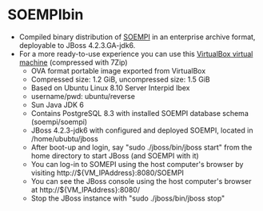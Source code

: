 SOEMPIbin
=========

* Compiled binary distribution of [SOEMPI](http://github.com/MrCsabaToth/SOEMPI/) in an enterprise archive format, deployable to JBoss 4.2.3.GA-jdk6.
* For a more ready-to-use experience you can use this [VirtualBox virtual machine](http://hiplab.org/projects/soempi/bin/SOEMPIVM.7z) (compressed with 7Zip)
  * OVA format portable image exported from VirtualBox
  * Compressed size: 1.2 GiB, uncompressed size: 1.5 GiB
  * Based on Ubuntu Linux 8.10 Server Interpid Ibex
  * username/pwd: ubuntu/reverse
  * Sun Java JDK 6
  * Contains PostgreSQL 8.3 with installed SOEMPI database schema (soempi/soempi)
  * JBoss 4.2.3-jdk6 with configured and deployed SOEMPI, located in /home/ububtu/jboss
  * After boot-up and login, say "sudo ./jboss/bin/jboss start" from the home directory to start JBoss (and SOEMPI with it)
  * You can log-in to SOMEPI using the host computer's browser by visiting http://${VM_IPAddress}:8080/SOEMPI
  * You can see the JBoss console using the host computer's browser at http://${VM_IPAddress}:8080/
  * Stop the JBoss instance with "sudo ./jboss/bin/jboss stop"
